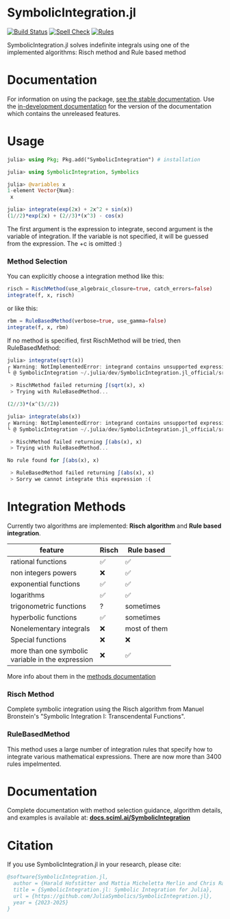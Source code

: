 # SymbolicIntegration.jl

[![Build Status](https://github.com/JuliaSymbolics/SymbolicIntegration.jl/actions/workflows/CI.yml/badge.svg?branch=main)](https://github.com/JuliaSymbolics/SymbolicIntegration.jl/actions/workflows/CI.yml?query=branch%3Amain)
[![Spell Check](https://github.com/JuliaSymbolics/SymbolicIntegration.jl/actions/workflows/spellcheck.yml/badge.svg?branch=main)](https://github.com/JuliaSymbolics/SymbolicIntegration.jl/actions/workflows/spellcheck.yml)
[![Rules](https://img.shields.io/badge/dynamic/json?url=https://raw.githubusercontent.com/JuliaSymbolics/SymbolicIntegration.jl/main/.github/badges/rules-count.json&query=$.message&label=Total%20rules&color=blue)](https://github.com/JuliaSymbolics/SymbolicIntegration.jl)


SymbolicIntegration.jl solves indefinite integrals using one of the implemented algorithms: Risch method and Rule based method

# Documentation

For information on using the package,
[see the stable documentation](https://docs.sciml.ai/SymbolicIntegration/stable/). Use the
[in-development documentation](https://docs.sciml.ai/SymbolicIntegration/dev/) for the version of
the documentation which contains the unreleased features.

# Usage

```julia
julia> using Pkg; Pkg.add("SymbolicIntegration") # installation

julia> using SymbolicIntegration, Symbolics

julia> @variables x
1-element Vector{Num}:
 x

julia> integrate(exp(2x) + 2x^2 + sin(x))
(1//2)*exp(2x) + (2//3)*(x^3) - cos(x)
```
The first argument is the expression to integrate, second argument is the variable of integration. If the variable is not specified, it will be guessed from the expression. The +c is omitted :)

### Method Selection

You can explicitly choose a integration method like this:
```julia
risch = RischMethod(use_algebraic_closure=true, catch_errors=false)
integrate(f, x, risch)
```
or like this:
```julia
rbm = RuleBasedMethod(verbose=true, use_gamma=false)
integrate(f, x, rbm)
```

If no method is specified, first RischMethod will be tried, then RuleBasedMethod:
```julia
julia> integrate(sqrt(x))
┌ Warning: NotImplementedError: integrand contains unsupported expression sqrt(x)
└ @ SymbolicIntegration ~/.julia/dev/SymbolicIntegration.jl_official/src/methods/risch/frontend.jl:826

 > RischMethod failed returning ∫(sqrt(x), x) 
 > Trying with RuleBasedMethod...

(2//3)*(x^(3//2))
```
```julia
julia> integrate(abs(x))
┌ Warning: NotImplementedError: integrand contains unsupported expression abs(x)
└ @ SymbolicIntegration ~/.julia/dev/SymbolicIntegration.jl_official/src/methods/risch/frontend.jl:826

 > RischMethod failed returning ∫(abs(x), x) 
 > Trying with RuleBasedMethod...

No rule found for ∫(abs(x), x)

 > RuleBasedMethod failed returning ∫(abs(x), x) 
 > Sorry we cannot integrate this expression :(

```


# Integration Methods
Currently two algorithms are implemented: **Risch algorithm** and **Rule based integration**.

feature | Risch | Rule based
--------|-------|-----------
rational functions | ✅ | ✅
non integers powers | ❌ | ✅
exponential functions | ✅ | ✅
logarithms  | ✅ | ✅
trigonometric functions | ? | sometimes
hyperbolic functions  | ✅ | sometimes
Nonelementary integrals | ❌ | most of them
Special functions | ❌ | ❌
more than one symbolic<br> variable in the expression  | ❌ | ✅

More info about them in the [methods documentation](https://docs.sciml.ai/SymbolicIntegration/dev/methods/overview/)

### Risch Method
Complete symbolic integration using the Risch algorithm from Manuel Bronstein's "Symbolic Integration I: Transcendental Functions".

### RuleBasedMethod

This method uses a large number of integration rules that specify how to integrate various mathematical expressions. There are now more than 3400 rules impelmented.

# Documentation

Complete documentation with method selection guidance, algorithm details, and examples is available at:
**[docs.sciml.ai/SymbolicIntegration](docs.sciml.ai/SymbolicIntegration/dev/)**


# Citation

If you use SymbolicIntegration.jl in your research, please cite:

```bibtex
@software{SymbolicIntegration.jl,
  author = {Harald Hofstätter and Mattia Micheletta Merlin and Chris Rackauckas},
  title = {SymbolicIntegration.jl: Symbolic Integration for Julia},
  url = {https://github.com/JuliaSymbolics/SymbolicIntegration.jl},
  year = {2023-2025}
}
```


